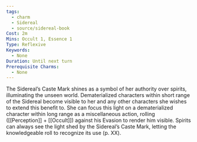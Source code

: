 ```yaml
---
tags:
  - charm
  - Sidereal
  - source/sidereal-book
Cost: 2m
Mins: Occult 1, Essence 1
Type: Reflexive
Keywords:
  - None
Duration: Until next turn
Prerequisite Charms:
  - None
---
```

The Sidereal’s Caste Mark shines as a symbol of her authority over spirits, illuminating the unseen world. Dematerialized characters within short range of the Sidereal become visible to her and any other characters she wishes to extend this benefit to. She can focus this light on a dematerialized character within long range as a miscellaneous action, rolling ([[Perception]] + [[Occult]]) against his Evasion to render him visible. Spirits can always see the light shed by the Sidereal’s Caste Mark, letting the knowledgeable roll to recognize its use (p. XX).